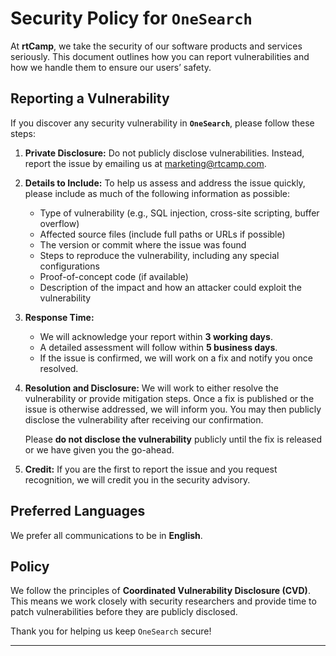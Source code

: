 # Security Policy for `OneSearch`

At **rtCamp**, we take the security of our software products and services seriously. This document outlines how you can report vulnerabilities and how we handle them to ensure our users’ safety.

## Reporting a Vulnerability

If you discover any security vulnerability in **`OneSearch`**, please follow these steps:

1. **Private Disclosure:**
   Do not publicly disclose vulnerabilities. Instead, report the issue by emailing us at [marketing@rtcamp.com](mailto:marketing@rtcamp.com).

2. **Details to Include:**
   To help us assess and address the issue quickly, please include as much of the following information as possible:

    - Type of vulnerability (e.g., SQL injection, cross-site scripting, buffer overflow)
    - Affected source files (include full paths or URLs if possible)
    - The version or commit where the issue was found
    - Steps to reproduce the vulnerability, including any special configurations
    - Proof-of-concept code (if available)
    - Description of the impact and how an attacker could exploit the vulnerability

3. **Response Time:**

    - We will acknowledge your report within **3 working days**.
    - A detailed assessment will follow within **5 business days**.
    - If the issue is confirmed, we will work on a fix and notify you once resolved.

4. **Resolution and Disclosure:**
   We will work to either resolve the vulnerability or provide mitigation steps. Once a fix is published or the issue is otherwise addressed, we will inform you. You may then publicly disclose the vulnerability after receiving our confirmation.

   Please **do not disclose the vulnerability** publicly until the fix is released or we have given you the go-ahead.

5. **Credit:**
   If you are the first to report the issue and you request recognition, we will credit you in the security advisory.

## Preferred Languages

We prefer all communications to be in **English**.

## Policy

We follow the principles of **Coordinated Vulnerability Disclosure (CVD)**. This means we work closely with security researchers and provide time to patch vulnerabilities before they are publicly disclosed.

Thank you for helping us keep `OneSearch` secure!

---
